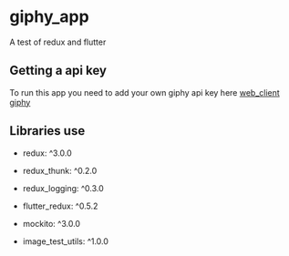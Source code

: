 # giphy_app

A test of redux and flutter

## Getting a api key
To run this app you need to add your own giphy api key here
[web_client](https://github.com/eoinfogarty/giphy_app/blob/master/lib/_data/web_client.dart#L10)
[giphy](https://developers.giphy.com/)

## Libraries use
- redux: ^3.0.0
- redux_thunk: ^0.2.0
- redux_logging: ^0.3.0
- flutter_redux: ^0.5.2

- mockito: ^3.0.0
- image_test_utils: ^1.0.0

